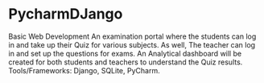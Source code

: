 # PycharmDJango
 Basic Web Development
An examination portal where the students can log in and take up their Quiz for various subjects. As well, The teacher can log in and set up the questions for exams. 
An Analytical dashboard will be created for both students and teachers to understand the Quiz results.
Tools/Frameworks: Django, SQLite, PyCharm.
